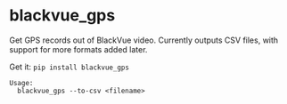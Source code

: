 # blackvue_gps
Get GPS records out of BlackVue video. Currently outputs CSV files, with 
support for more formats added later.

Get it:
``pip install blackvue_gps``

```
Usage:
  blackvue_gps --to-csv <filename>
```